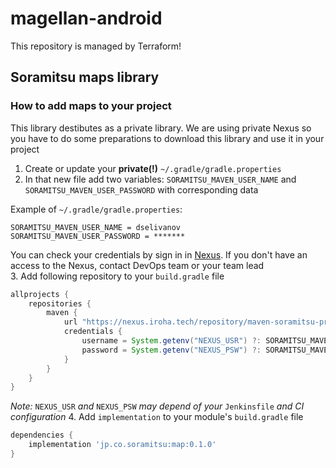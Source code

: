 # magellan-android
This repository is managed by Terraform!

## Soramitsu maps library 
### How to add maps to your project 
This library destibutes as a private library. We are using private Nexus so you have to do some preparations to download this library and use it in your project  
1. Create or update your **private(!)** `~/.gradle/gradle.properties`   
2. In that new file add two variables: `SORAMITSU_MAVEN_USER_NAME` and `SORAMITSU_MAVEN_USER_PASSWORD` with corresponding data 

Example of `~/.gradle/gradle.properties`:
```
SORAMITSU_MAVEN_USER_NAME = dselivanov
SORAMITSU_MAVEN_USER_PASSWORD = *******
```
You can check your credentials by sign in in [Nexus](https://nexus.iroha.tech). If you don't have an access to the Nexus, contact DevOps team or your team lead  
3. Add following repository to your `build.gradle` file 
```groovy
allprojects {
    repositories {
        maven {
            url "https://nexus.iroha.tech/repository/maven-soramitsu-private/"
            credentials {
                username = System.getenv("NEXUS_USR") ?: SORAMITSU_MAVEN_USER_NAME
                password = System.getenv("NEXUS_PSW") ?: SORAMITSU_MAVEN_USER_PASSWORD
            }
        }
    }
}
```
*Note:* `NEXUS_USR` *and* `NEXUS_PSW` *may depend of your* `Jenkinsfile` *and CI configuration* 
4. Add `implementation` to your module's `build.gradle` file 
```groovy 
dependencies {
    implementation 'jp.co.soramitsu:map:0.1.0'
}
```
